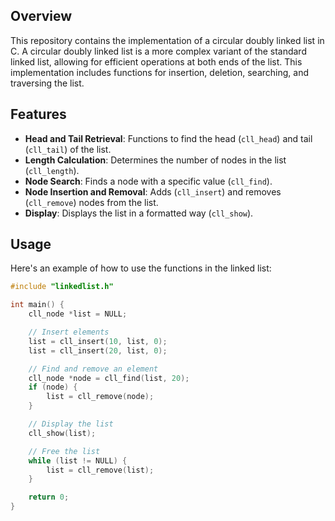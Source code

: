 ## Overview
This repository contains the implementation of a circular doubly linked list in C. A circular doubly linked list is a more complex variant of the standard linked list, allowing for efficient operations at both ends of the list. This implementation includes functions for insertion, deletion, searching, and traversing the list.

## Features
- **Head and Tail Retrieval**: Functions to find the head (`cll_head`) and tail (`cll_tail`) of the list.
- **Length Calculation**: Determines the number of nodes in the list (`cll_length`).
- **Node Search**: Finds a node with a specific value (`cll_find`).
- **Node Insertion and Removal**: Adds (`cll_insert`) and removes (`cll_remove`) nodes from the list.
- **Display**: Displays the list in a formatted way (`cll_show`).

## Usage
Here's an example of how to use the functions in the linked list:

```c
#include "linkedlist.h"

int main() {
    cll_node *list = NULL;

    // Insert elements
    list = cll_insert(10, list, 0);
    list = cll_insert(20, list, 0);

    // Find and remove an element
    cll_node *node = cll_find(list, 20);
    if (node) {
        list = cll_remove(node);
    }

    // Display the list
    cll_show(list);

    // Free the list
    while (list != NULL) {
        list = cll_remove(list);
    }

    return 0;
}
